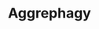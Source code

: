 ---
annotations:
- type: Pathway Ontology
  value: '"pathway pertinent to protein folding'
authors:
- ReactomeTeam
- DeSl
description: When the capacity of the proteosome to degrade misfolded proteins is
  limited, the alternate route to eliminate denatured proteins is via forming aggresomes
  - a process known as aggrephagy. Aggresome formation starts with ubiquitination
  of misfolded proteins following transport to the microtubule-organizing center (MTOC)
  with the help of dynein motor proteins. At the MTOC the cargo is encapsulated with
  intermediate filament proteins to result in the aggresome. Subsequently, this aggresome
  recruits chaperones that result in its autophagic elimination (Garcia Mata R et
  al. 2002).   View original pathway at [http://www.reactome.org/PathwayBrowser/#DIAGRAM=9646399
  Reactome].
last-edited: 2021-01-25
organisms:
- Homo sapiens
redirect_from:
- /index.php/Pathway:WP4986
- /instance/WP4986
schema-jsonld:
- '@context': https://schema.org/
  '@id': https://wikipathways.github.io/pathways/WP4986.html
  '@type': Dataset
  creator:
    '@type': Organization
    name: WikiPathways
  description: When the capacity of the proteosome to degrade misfolded proteins is
    limited, the alternate route to eliminate denatured proteins is via forming aggresomes
    - a process known as aggrephagy. Aggresome formation starts with ubiquitination
    of misfolded proteins following transport to the microtubule-organizing center
    (MTOC) with the help of dynein motor proteins. At the MTOC the cargo is encapsulated
    with intermediate filament proteins to result in the aggresome. Subsequently,
    this aggresome recruits chaperones that result in its autophagic elimination (Garcia
    Mata R et al. 2002).   View original pathway at [http://www.reactome.org/PathwayBrowser/#DIAGRAM=9646399
    Reactome].
  keywords:
  - Ub:UBE2N:UBE2V1:PRKN
  - 'UBC(533-608) '
  - Ub
  - Poly-vimentin:PolyUb-Misfolded Proteins:HDAC6:Microtubule:Dynein complex
  - 'Misfolded cilia proteins '
  - proteins:PRKN:UBE2N:UBE2V1:Ub
  - Proteins:HDAC6:Dynein complex
  - proteins
  - Poly-vimentin
  - 'misfolded CFTR '
  - 'PolyUb-Misfolded cilia proteins '
  - 'UBC(229-304) '
  - 'PolyUb-Misfolded PARK7 '
  - Ub:Misfolded
  - UBE2N:UBE2V1
  - Misfolded cilia
  - 'IFT88 '
  - 'Misfolded PCNT '
  - VCP:HDAC6:HSP90:HSF1
  - 'UBC(457-532) '
  - 'UBB(1-76) '
  - 'UBC(609-684) '
  - 'DYNC1H1 '
  - Proteins:HDAC6:Microtubule:Dynein complex
  - Microtubule
  - 'PARK2 '
  - 'DYNLL1 '
  - 'UBC(305-380) '
  - 'DYNC1LI1 '
  - HSP90:HSF1
  - proteins:PRKN:UBE2N:UBE2V1
  - Ub:UBE2N:UBE2V1
  - 'CETN1 '
  - 'UBE2N '
  - 'Poly-vimentin '
  - VCP:PolyUb-Misfolded
  - VCP
  - 'HDAC6 '
  - 'UBB(77-152) '
  - Poly-vimentin:PolyUb-Misfolded Proteins:HDAC6
  - 'DYNC1I1 '
  - 'Microtubule protofilament '
  - 'Misfolded ARL13B '
  - 'UBC(1-76) '
  - 'UBB(153-228) '
  - Proteins:HDAC6:HSP90:HSF1
  - 'UBE2V1 '
  - 'UBC(77-152) '
  - PolyUb-Misfolded
  - 'Misfolded PARK7 '
  - 'HSF1 '
  - 'DYNC1I2 '
  - 'VCP '
  - Proteins
  - PolyUb:Misfolded
  - Dynein complex
  - 'UBC(153-228) '
  - 'RPS27A(1-76) '
  - 'DYNC1LI2 '
  - 'UBA52(1-76) '
  - 'Misfolded IFT88 '
  - Proteins:HDAC6
  - Misfolded
  - 'ARL13B '
  - Misfolded Proteins
  - 'Ub-Misfolded cilia proteins '
  - 'UBC(381-456) '
  - 'DYNLL2 '
  - ROS
  - PARK2
  - 'Misfolded CETN1 '
  - Cilia proteins
  - 'HSP90AA1 '
  - UBE2N:UBE2V1:PRKN
  - 'Ub-Misfolded PARK7 '
  - 'PCNT '
  license: CC0
  name: Aggrephagy
seo: CreativeWork
title: Aggrephagy
wpid: WP4986
---